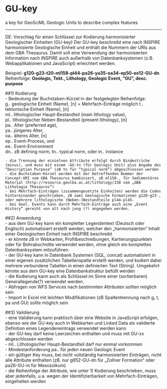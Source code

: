 # GU-key
a key for GeoSciML Geologic Units to describe complex features


__________
DE: Vorschlag für einen Schlüssel zur Kodierung harmonisierter Geologischer Einheiten (GU-key)
Der GU-key beschreibt eine nach INSPIRE harmonisierte Geologische Einheit und enthält die Nummern der URIs aus dem GBA Thesaurus. Damit soll eine Verwendung der harmonisierten Information nach INSPIRE auch außerhalb von Datenbanksystemen (z.B. Webapplikationen und JavaScript) erleichtert werden.  
  
Beispiel: 	**g120-g23-t20-ml158-pl44-pa26-ya35-oa34-ep50-ee12-GU-dn**  
Reihenfolge: **Geologic, Tekt., Lithology, Geologic Event, “GU”, desc. purpose**  
  
##1) Kodierung  
    - Bedeutung der Buchstaben-Kürzel in der festgelegten Reihenfolge:  
g.. geologische Einheit (Name), [n]  = Mehrfach-Einträge möglich
t.. tektonische Einheit (Name), [n]  
ml.. lithologischer Haupt-Bestandteil (main lithology value),   
pl.. lithologischer Neben-Bestandteil (present lithology), [n]  
pa.. Alter (preferred age),   
ya.. jüngeres Alter,   
oa.. älteres Alter, 		   [n]  
ep.. Event-Process, und   
ee.. Event-Environment  
dn.. zB defining norm, tn.. typical norm, oder in.. instance  
  
    - die Trennung der einzelnen Attribute erfolgt durch Bindestriche (minus), und muss mit einem -GU-tn (für Geologic Unit) plus Angabe des “Description Purpose” (zB tn für “typical norm”) abgeschlossen werden  
    - die Buchstaben-Kürzel werden mit der betreffenden Nummer der Concept-URI vom GBA Thesaurus kombiniert, zB ml158-, für Sedimentäres Material (http://resource.geolba.ac.at/lithology/158 vom „GBA Lithologie Thesaurus“)  
    - bei Mehrfach-Einträgen (zusammengesetzte Einheiten) werden die Codes hintereinander geschrieben, zB zwei Geologische Formationen g120-g23-, oder mehrere lithologische (Neben-)Bestandteile pl44-pl45-  
    - bei Geol. Events kann durch Mehrfach-Einträge auch eine „Event History“ gereiht von alt nach jung (?) angegeben werden.  
  
##2) Anwendung  
    - aus dem GU-key kann ein kompletter Legendentext (Deutsch oder Englisch) automatisiert erstellt werden, welcher den „harmonisierten“ Inhalt einer Geologischen Einheit nach INSPIRE beschreibt  
    - er könnte zB in Webkarten, Profilbeschreibungen, Kartierungspunkten oder für Bohrabschnitte verwendet werden, ohne gleich ein komplettes Datenbanksystem mitzuführen.  
    - der GU-key kann in Datenbank Systemen (SQL, concat) automatisiert in einer eigenen zusätzlichen Tabellenspalte erstellt werden, und kodiert dabei mehrere verbundene Tabellen in einen definierten Text (String). Umgekehrt könnte aus dem GU-key eine Datenbankstruktur befüllt werden  
    - die Kodierung kann auch als Schlüssel im Sinne einer (sortierbaren) Generallegende(?) verwendet werden.  
    - Abfragen von WFS Services nach bestimmten Attributen sollten möglich sein  
    - Import in Excel mit leichten Modifikationen (zB Spaltentrennung nach g, t, pa und GU) sollte möglich sein  
  
##3) Validierung  
    - eine Validierung kann praktisch über eine Website in JavaScript erfolgen, ebenso wie der GU-key auch in Webkarten und Linked Data als validierte Definition eines Legendeneintrags verwendet werden kann  
    - der GU-key darf keine Leerzeichen enthalten und muss mit GU-xx abgeschlossen werden  
    - ml.. Lithologischer Haupt-Bestandteil darf nur einmal vorkommen  
    - Mindestanforderung pa.. für jeden neuen Geologic Event  
    - ein gültiger Key muss, bei nicht vollständig harmonisierten Einträgen, nicht alle Attribute enthalten (zB. nur g952-GU-dn für „Zollner Formation“ oder pa26-GU-in für Mesozoikum)  
    - die Reihenfolge der Attribute, wie unter 1) Kodierung beschrieben, muss aber jedenfalls, u.a. wegen der Identifizierbarkeit von Mehrfach-Einträgen, eingehalten werden  
